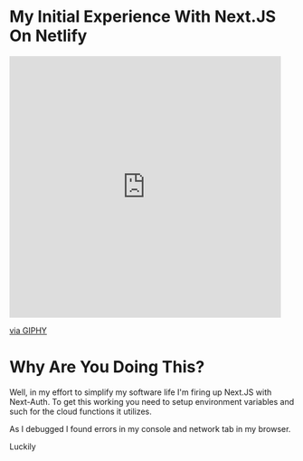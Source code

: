 # My Initial Experience With Next.JS On Netlify

<iframe src="https://giphy.com/embed/NSDmc1yecieZBbMSFG" width="480" height="462" frameBorder="0" class="giphy-embed" allowFullScreen></iframe><p><a href="https://giphy.com/gifs/regalmovies-deadpool-rated-r-mcu-NSDmc1yecieZBbMSFG">via GIPHY</a></p>

# Why Are You Doing This?

Well, in my effort to simplify my software life I'm firing up Next.JS with Next-Auth. To get this working you need to setup environment variables and such for the cloud functions it utilizes.

As I debugged I found errors in my console and network tab in my browser.

Luckily 